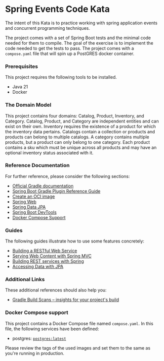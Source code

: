 # Spring Events Code Kata

The intent of this Kata is to practice working with spring application events and concurrent programming techniques.

The project comes with a set of Spring Boot tests and the minimal code needed for them to compile.  The goal of the exercise is to implement the code needed to get the tests to pass.  The project comes with a `compose.yaml` file that will spin up a PostGRES docker container.

### Prerequisites 

This project requires the following tools to be installed.
* Java 21
* Docker

### The Domain Model

This project contains four domains: Catalog, Product, Inventory, and Category.  Catalog, Product, and Category are independent entities and can exist on their own.  Inventory requires the existence of a product for which the inventory data pertains.  Catalogs contain a collection or products and products can belong to multiple catalogs.  A category contains multiple products, but a product can only belong to one category.  Each product contains a sku which must be unique across all products and may have an optional inventory status associated with it. 

### Reference Documentation
For further reference, please consider the following sections:

* [Official Gradle documentation](https://docs.gradle.org)
* [Spring Boot Gradle Plugin Reference Guide](https://docs.spring.io/spring-boot/docs/3.3.1/gradle-plugin/reference/html/)
* [Create an OCI image](https://docs.spring.io/spring-boot/docs/3.3.1/gradle-plugin/reference/html/#build-image)
* [Spring Web](https://docs.spring.io/spring-boot/docs/3.3.1/reference/htmlsingle/index.html#web)
* [Spring Data JPA](https://docs.spring.io/spring-boot/docs/3.3.1/reference/htmlsingle/index.html#data.sql.jpa-and-spring-data)
* [Spring Boot DevTools](https://docs.spring.io/spring-boot/docs/3.3.1/reference/htmlsingle/index.html#using.devtools)
* [Docker Compose Support](https://docs.spring.io/spring-boot/docs/3.3.1/reference/htmlsingle/index.html#features.docker-compose)

### Guides
The following guides illustrate how to use some features concretely:

* [Building a RESTful Web Service](https://spring.io/guides/gs/rest-service/)
* [Serving Web Content with Spring MVC](https://spring.io/guides/gs/serving-web-content/)
* [Building REST services with Spring](https://spring.io/guides/tutorials/rest/)
* [Accessing Data with JPA](https://spring.io/guides/gs/accessing-data-jpa/)

### Additional Links
These additional references should also help you:

* [Gradle Build Scans – insights for your project's build](https://scans.gradle.com#gradle)

### Docker Compose support
This project contains a Docker Compose file named `compose.yaml`.
In this file, the following services have been defined:

* postgres: [`postgres:latest`](https://hub.docker.com/_/postgres)

Please review the tags of the used images and set them to the same as you're running in production.

